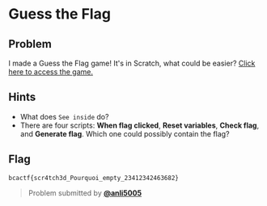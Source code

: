 # Guess the Flag
## Problem
I made a Guess the Flag game! It's in Scratch, what could be easier?
[Click here to access the game.](https://scratch.mit.edu/projects/276674047/)

## Hints
* What does `See inside` do?
* There are four scripts: **When flag clicked**, **Reset variables**, **Check flag**, and **Generate flag**. Which one could possibly contain the flag?

## Flag
```
bcactf{scr4tch3d_Pourquoi_empty_23412342463682}
```

> Problem submitted by [**@anli5005**](https://github.com/anli5005)

